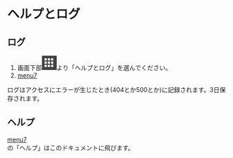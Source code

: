 # ヘルプとログ

## ログ

1. 画面下部![toot13](https://raw.githubusercontent.com/cutls/TheDeskDocs/master/media/toot13.png)より「ヘルプとログ」を選んでください。
1. [menu7](https://raw.githubusercontent.com/cutls/TheDeskDocs/master/media/menu7.png)  

ログはアクセスにエラーが生じたとき(404とか500とか)に記録されます。3日保存されます。

## ヘルプ

[menu7](https://raw.githubusercontent.com/cutls/TheDeskDocs/master/media/menu7.png)  
の「ヘルプ」はこのドキュメントに飛びます。